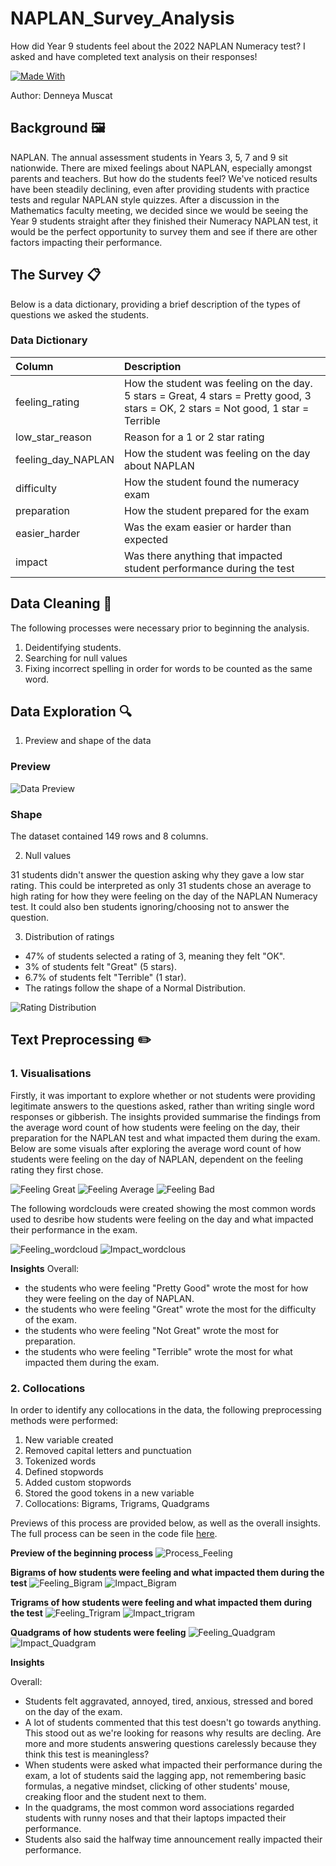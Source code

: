 # NAPLAN_Survey_Analysis
How did Year 9 students feel about the 2022 NAPLAN Numeracy test? I asked and have completed text analysis on their responses!

[![Made With](https://forthebadge.com/images/badges/made-with-python.svg)](https://forthebadge.com/images/badges/made-with-python.svg)

Author: Denneya Muscat

## Background 🖼️

NAPLAN. The annual assessment students in Years 3, 5, 7 and 9 sit nationwide. There are mixed feelings about NAPLAN, especially amongst parents and teachers. But how do the students feel? We've noticed results have been steadily declining, even after providing students with practice tests and regular NAPLAN style quizzes. After a discussion in the Mathematics faculty meeting, we decided since we would be seeing the Year 9 students straight after they finished their Numeracy NAPLAN test, it would be the perfect opportunity to survey them and see if there are other factors impacting their performance.

## The Survey 📋
Below is a data dictionary, providing a brief description of the types of questions we asked the students. 

### Data Dictionary

| Column | Description|
| :- | :- |
| feeling_rating | How the student was feeling on the day. 5 stars = Great, 4 stars = Pretty good, 3 stars = OK, 2 stars = Not good, 1 star = Terrible |
| low_star_reason | Reason for a 1 or 2 star rating |
| feeling_day_NAPLAN | How the student was feeling on the day about NAPLAN |
| difficulty | How the student found the numeracy exam |
| preparation | How the student prepared for the exam |
| easier_harder | Was the exam easier or harder than expected |
| impact | Was there anything that impacted student performance during the test |

## Data Cleaning 🧼

The following processes were necessary prior to beginning the analysis.
1. Deidentifying students.
2. Searching for null values
3. Fixing incorrect spelling in order for words to be counted as the same word.

## Data Exploration 🔍

1. Preview and shape of the data

### Preview

![Data Preview](https://github.com/Denneya/NAPLAN_Survey_Analysis/blob/main/data_preview.png)

### Shape
The dataset contained 149 rows and 8 columns.

2. Null values

31 students didn't answer the question asking why they gave a low star rating. This could be interpreted as only 31 students chose an average to high rating for how they were feeling on the day of the NAPLAN Numeracy test. It could also ben students ignoring/choosing not to answer the question.

3. Distribution of ratings
* 47% of students selected a rating of 3, meaning they felt "OK".
* 3% of students felt "Great" (5 stars).
* 6.7% of students felt "Terrible" (1 star).
* The ratings follow the shape of a Normal Distribution.

![Rating Distribution](https://github.com/Denneya/NAPLAN_Survey_Analysis/blob/main/dist_ratings.png)

## Text Preprocessing ✏️

### 1. Visualisations 

Firstly, it was important to explore whether or not students were providing legitimate answers to the questions asked, rather than writing single word responses or gibberish. The insights provided summarise the findings from the average word count of how students were feeling on the day, their preparation for the NAPLAN test and what impacted them during the exam. Below are some visuals after exploring the average word count of how students were feeling on the day of NAPLAN, dependent on the feeling rating they first chose.

![Feeling Great](https://github.com/Denneya/NAPLAN_Survey_Analysis/blob/main/Wrdcnt_Great.png)
![Feeling Average](https://github.com/Denneya/NAPLAN_Survey_Analysis/blob/main/Wrdcnt_notgood.png)
![Feeling Bad](https://github.com/Denneya/NAPLAN_Survey_Analysis/blob/main/Wrdcnt_bad.png)

The following wordclouds were created showing the most common words used to desribe how students were feeling on the day and what impacted their performance in the exam.

![Feeling_wordcloud](https://github.com/Denneya/NAPLAN_Survey_Analysis/blob/main/feeling_wordcloud.png)
![Impact_wordclous](https://github.com/Denneya/NAPLAN_Survey_Analysis/blob/main/impact_wordcloud.png)

**Insights**
Overall:
- the students who were feeling "Pretty Good" wrote the most for how they were feeling on the day of NAPLAN.
- the students who were feeling "Great" wrote the most for the difficulty of the exam.
- the students who were feeling "Not Great" wrote the most for preparation.
- the students who were feeling "Terrible" wrote the most for what impacted them during the exam.

### 2. Collocations

In order to identify any collocations in the data, the following preprocessing methods were performed:
1. New variable created
2. Removed capital letters and punctuation
3. Tokenized words
4. Defined stopwords
5. Added custom stopwords
6. Stored the good tokens in a new variable
7. Collocations: Bigrams, Trigrams, Quadgrams

Previews of this process are provided below, as well as the overall insights. The full process can be seen in the code file <a href= "https://github.com/Denneya/NAPLAN_Survey_Analysis/blob/main/naplan_survey_2022.py">here</a>.

**Preview of the beginning process**
![Process_Feeling](https://github.com/Denneya/NAPLAN_Survey_Analysis/blob/main/preview_feeling.png)

**Bigrams of how students were feeling and what impacted them during the test**
![Feeling_Bigram](https://github.com/Denneya/NAPLAN_Survey_Analysis/blob/main/feeling_bigram.png)
![Impact_Bigram](https://github.com/Denneya/NAPLAN_Survey_Analysis/blob/main/impact_bigram.png)

**Trigrams of how students were feeling and what impacted them during the test**
![Feeling_Trigram](https://github.com/Denneya/NAPLAN_Survey_Analysis/blob/main/feeling_trigram.png)
![Impact_trigram](https://github.com/Denneya/NAPLAN_Survey_Analysis/blob/main/impact_trigram.png)

**Quadgrams of how students were feeling**
![Feeling_Quadgram](https://github.com/Denneya/NAPLAN_Survey_Analysis/blob/main/feeling_quadgram.png)
![Impact_Quadgram](https://github.com/Denneya/NAPLAN_Survey_Analysis/blob/main/impact_quadgram.png)

**Insights**

Overall:
- Students felt aggravated, annoyed, tired, anxious, stressed and bored on the day of the exam.
- A lot of students commented that this test doesn't go towards anything. This stood out as we're looking for reasons why results are decling. Are more and more students answering questions carelessly because they think this test is meaningless?
- When students were asked what impacted their performance during the exam, a lot of students said the lagging app, not remembering basic formulas, a negative mindset, clicking of other students' mouse, creaking floor and the student next to them. 
- In the quadgrams, the most common word associations regarded students with runny noses and that their laptops impacted their performance.
- Students also said the halfway time announcement really impacted their performance.






